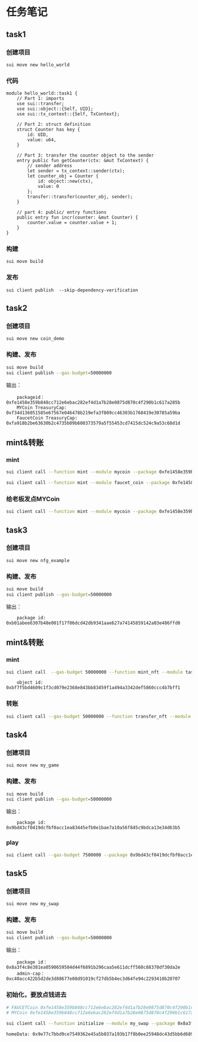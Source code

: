 # 任务笔记
## task1
### 创建项目
```sui move new hello_world```

### 代码
```
module hello_world::task1 {
    // Part 1: imports
    use sui::transfer;
    use sui::object::{Self, UID};
    use sui::tx_context::{Self, TxContext};

    // Part 2: struct definition
    struct Counter has key {
        id: UID,
        value: u64,
    }

    // Part 3: transfer the counter object to the sender
    entry public fun getCounter(ctx: &mut TxContext) {
        // sender address
        let sender = tx_context::sender(ctx);
        let counter_obj = Counter {
            id: object::new(ctx),
            value: 0
        };
        transfer::transfer(counter_obj, sender);
    }

    // part 4: public/ entry functions
    public entry fun incr(counter: &mut Counter) {
        counter.value = counter.value + 1;
    } 
}
```

### 构建
```
sui move build
```

### 发布
```
sui client publish  --skip-dependency-verification
```


## task2
### 创建项目
```sui move new coin_demo```

### 构建、发布
```bash
sui move build
sui client publish --gas-budget=50000000 
```

输出：
```
    packageid： 0xfe1458e359b848cc712e6ebac282ef4d1a7b28e0875d870c4f290b1c617a285b
    MYCoin TreasuryCap: 0xf34d136051585e67567e046478b219efa3f809cc46303b1768419e30785a59ba
    FaucetCoin TreasuryCap: 0xfa918b2be63630b2c4735b09b600373579a5f55453cd7415dc524c9a53c68d1d
```

## mint&转账
### mint
```bash
sui client call --function mint --module mycoin --package 0xfe1458e359b848cc712e6ebac282ef4d1a7b28e0875d870c4f290b1c617a285b --args 0xf34d136051585e67567e046478b219efa3f809cc46303b1768419e30785a59ba 100000000000 0xf5ab0303f5df5dc4627073559578e9a702739c998efa608e497c1c63a0961228 --gas-budget 50000000

sui client call --function mint --module faucet_coin --package 0xfe1458e359b848cc712e6ebac282ef4d1a7b28e0875d870c4f290b1c617a285b --args 0xfa918b2be63630b2c4735b09b600373579a5f55453cd7415dc524c9a53c68d1d 100000000000 0xf5ab0303f5df5dc4627073559578e9a702739c998efa608e497c1c63a0961228 --gas-budget 50000000
```

### 给老板发点MYCoin
```bash
sui client call --function mint --module mycoin --package 0xfe1458e359b848cc712e6ebac282ef4d1a7b28e0875d870c4f290b1c617a285b --args 0xf34d136051585e67567e046478b219efa3f809cc46303b1768419e30785a59ba 100000000000 0x7b8e0864967427679b4e129f79dc332a885c6087ec9e187b53451a9006ee15f2 --gas-budget 50000000
```


## task3
### 创建项目
```sui move new nfg_example```

### 构建、发布
```bash
sui move build
sui client publish --gas-budget=50000000 
```

输出：
```
    package id: 0xb01abee6307b48e001f17f06dcd42db9341aae627a74145859142a03e486ffd0
```

## mint&转账
### mint
```bash
sui client call  --gas-budget 50000000 --function mint_nft --module task3-my_nft --package 0xb01abee6307b48e001f17f06dcd42db9341aae627a74145859142a03e486ffd0 --args "joker" "twitter joker" "https://png.pngtree.com/png-clipart/20190904/original/pngtree-clown-cartoon-png-material-png-image_4477011.jpg"
```

```
    object id: 0xbf7f5bd4609c1f3cd079e2368e843bb83459f1a494a3342def5860ccc4b7bff1
```

### 转账
```bash
sui client call --gas-budget 50000000 --function transfer_nft --module task3-my_nft --package 0xb01abee6307b48e001f17f06dcd42db9341aae627a74145859142a03e486ffd0 --args 0xbf7f5bd4609c1f3cd079e2368e843bb83459f1a494a3342def5860ccc4b7bff1 0x7b8e0864967427679b4e129f79dc332a885c6087ec9e187b53451a9006ee15f2
```


## task4
### 创建项目
```sui move new my_game```

### 构建、发布
```bash
sui move build
sui client publish --gas-budget=50000000 
```

输出：
```
    package id: 0x9bd43cf0419dcfbf0acc1ea83445efb0e1bae7a10a56f845c9bdca13e34d63b5
```

### play
```bash
sui client call --gas-budget 7500000 --package 0x9bd43cf0419dcfbf0acc1ea83445efb0e1bae7a10a56f845c9bdca13e34d63b5 --module my_game --function play --args 0 0x6
```


## task5
### 创建项目
```sui move new my_swap```

### 构建、发布
```bash
sui move build
sui client publish --gas-budget=50000000 
```

输出：
```
    package id： 0x8a3f4c8e381ea0590659504d44f6891b296caa5e611dcff560c88370df30da2e
    admin-cap： 0xc40acc422b5d2de3d88677e08d91019cf27db5b4ec3d64fe94c2293410b20707
```

### 初始化，要放点钱进去
```bash
# FAUCETCoin 0xfe1458e359b848cc712e6ebac282ef4d1a7b28e0875d870c4f290b1c617a285b::faucet_coin::FAUCET_COIN
# MYCoin 0xfe1458e359b848cc712e6ebac282ef4d1a7b28e0875d870c4f290b1c617a285b::mycoin::MYCOIN
```
```bash
sui client call --function initialize --module my_swap --package 0x8a3f4c8e381ea0590659504d44f6891b296caa5e611dcff560c88370df30da2e --args 0xc40acc422b5d2de3d88677e08d91019cf27db5b4ec3d64fe94c2293410b20707 0x2fa04343c3fe53c1920a386982750f0e8736265622ad9c863a9a95aad6c7bde0 0xd0fa5c8727f3aa593d20e047c1e824a95ad6ef14479c89dd1b0b0c5082072d3a 100 --type-args 0xfe1458e359b848cc712e6ebac282ef4d1a7b28e0875d870c4f290b1c617a285b::faucet_coin::FAUCET_COIN 0xfe1458e359b848cc712e6ebac282ef4d1a7b28e0875d870c4f290b1c617a285b::mycoin::MYCOIN --gas-budget 50000000
```

```bash
homeData: 0x9e77c7bbd9ce7549362e45a5b037a193b17f8b0ee25948dc43d5bb6d68926c70
```